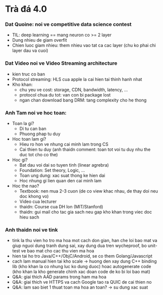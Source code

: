 # Trà đá 4.0

### Dat Quoine: noi ve competitive data science contest

- TIL: deep learning == mang neuron co >= 2 layer
- Dung nhieu de giam overfit
- Chien luoc giam nhieu: them nhieu vao tat ca cac layer (chu ko phai chi layer dau va cuoi)

### Dat Video noi ve Video Streaming architecture

- kien truc co ban
- Protocol streaming: HLS cua apple la cai hien tai thinh hanh nhat
- Kho khan:
  - chu yeu ve cost: storage, CDN, bandwidth, latency, ...
  - protocol chua du tot: van con bi package lost
  - ngan chan download bang DRM: tang complexity cho he thong

### Anh Tam noi ve hoc toan:

- Toan la gi?
  - Di tu can ban
  - Phuong phap tu duy
- Hoc toan lam gi?
  - Hieu ro hon ve nhung cai minh lam trong CS
  - Cai thien tu duy (anh thaidn comment: toan tot voi tu duy nhu the duc tot cho co the)
- Hoc gi?
  - Bat dau voi dai so tuyen tinh (linear agrebra)
  - Foundation: Set theory, Logic, ...
  - Toan ung dung: xac suat thong ke hien dai
  - Hoc nhung gi lien quan den cai minh lam
- Hoc the nao?
  - Textbook: nen mua 2-3 cuon (de co view khac nhau, de thay doi neu doc khong vo)
  - Video cua lecturer
  - thaidn: Course cua DH lon (MIT/Stanford)
  - thaidn: gui mail cho tac gia sach neu gap kho khan trong viec doc hieu sach

### Anh thaidn noi ve tink

- tink la thu vien ho tro ma hoa mot cach don gian, han che loi bao mat va giup nguoi dung tranh dung sai, xay dung dua tren wycheproof, bo unit-test ve bao mat cho cac thu vien ma hoa
- hien tai ho tro Java/C++/ObjC/Android, se co them Golang/Javascript
- cach lam manual hien tai kho scale -> huong den xay dung C++ binding lib (kho khan la co nhung luc ko dung duoc) hoac autogenerate code (kho khan la kho generate chinh xac doan code de ko bi loi bao mat)
- Q&A: giai thich AAD params trong ham ma hoa
- Q&A: giai thich ve HTTPS va cach Google tao ra QUIC de cai thien no
- Q&A: lam sao biet 1 thuat toan ma hoa an toan? -> su dung xac suat

